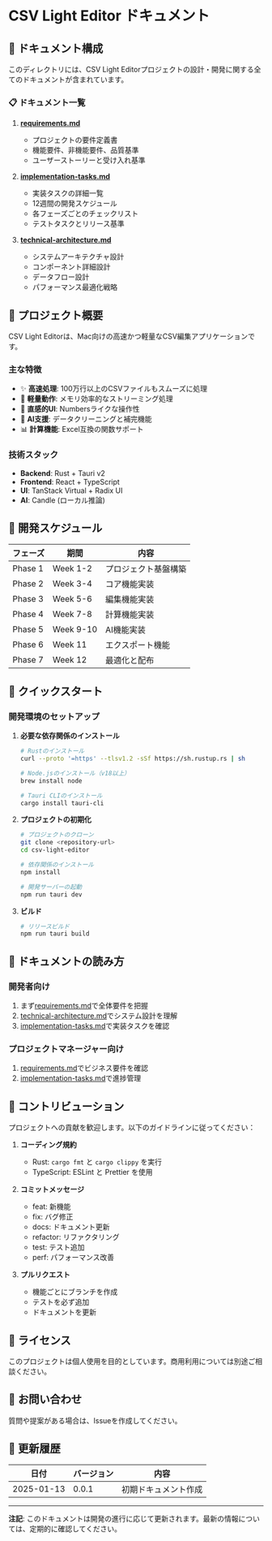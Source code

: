 # CSV Light Editor ドキュメント

## 📁 ドキュメント構成

このディレクトリには、CSV Light Editorプロジェクトの設計・開発に関する全てのドキュメントが含まれています。

### 📋 ドキュメント一覧

1. **[requirements.md](./requirements.md)**
   - プロジェクトの要件定義書
   - 機能要件、非機能要件、品質基準
   - ユーザーストーリーと受け入れ基準

2. **[implementation-tasks.md](./implementation-tasks.md)**
   - 実装タスクの詳細一覧
   - 12週間の開発スケジュール
   - 各フェーズごとのチェックリスト
   - テストタスクとリリース基準

3. **[technical-architecture.md](./technical-architecture.md)**
   - システムアーキテクチャ設計
   - コンポーネント詳細設計
   - データフロー設計
   - パフォーマンス最適化戦略

## 🎯 プロジェクト概要

CSV Light Editorは、Mac向けの高速かつ軽量なCSV編集アプリケーションです。

### 主な特徴
- ✨ **高速処理**: 100万行以上のCSVファイルもスムーズに処理
- 🚀 **軽量動作**: メモリ効率的なストリーミング処理
- 🎨 **直感的UI**: Numbersライクな操作性
- 🤖 **AI支援**: データクリーニングと補完機能
- 📊 **計算機能**: Excel互換の関数サポート

### 技術スタック
- **Backend**: Rust + Tauri v2
- **Frontend**: React + TypeScript
- **UI**: TanStack Virtual + Radix UI
- **AI**: Candle (ローカル推論)

## 📅 開発スケジュール

| フェーズ | 期間 | 内容 |
|---------|------|------|
| Phase 1 | Week 1-2 | プロジェクト基盤構築 |
| Phase 2 | Week 3-4 | コア機能実装 |
| Phase 3 | Week 5-6 | 編集機能実装 |
| Phase 4 | Week 7-8 | 計算機能実装 |
| Phase 5 | Week 9-10 | AI機能実装 |
| Phase 6 | Week 11 | エクスポート機能 |
| Phase 7 | Week 12 | 最適化と配布 |

## 🚀 クイックスタート

### 開発環境のセットアップ

1. **必要な依存関係のインストール**
   ```bash
   # Rustのインストール
   curl --proto '=https' --tlsv1.2 -sSf https://sh.rustup.rs | sh
   
   # Node.jsのインストール（v18以上）
   brew install node
   
   # Tauri CLIのインストール
   cargo install tauri-cli
   ```

2. **プロジェクトの初期化**
   ```bash
   # プロジェクトのクローン
   git clone <repository-url>
   cd csv-light-editor
   
   # 依存関係のインストール
   npm install
   
   # 開発サーバーの起動
   npm run tauri dev
   ```

3. **ビルド**
   ```bash
   # リリースビルド
   npm run tauri build
   ```

## 📖 ドキュメントの読み方

### 開発者向け

1. まず[requirements.md](./requirements.md)で全体要件を把握
2. [technical-architecture.md](./technical-architecture.md)でシステム設計を理解
3. [implementation-tasks.md](./implementation-tasks.md)で実装タスクを確認

### プロジェクトマネージャー向け

1. [requirements.md](./requirements.md)でビジネス要件を確認
2. [implementation-tasks.md](./implementation-tasks.md)で進捗管理

## 🤝 コントリビューション

プロジェクトへの貢献を歓迎します。以下のガイドラインに従ってください：

1. **コーディング規約**
   - Rust: `cargo fmt` と `cargo clippy` を実行
   - TypeScript: ESLint と Prettier を使用

2. **コミットメッセージ**
   - feat: 新機能
   - fix: バグ修正
   - docs: ドキュメント更新
   - refactor: リファクタリング
   - test: テスト追加
   - perf: パフォーマンス改善

3. **プルリクエスト**
   - 機能ごとにブランチを作成
   - テストを必ず追加
   - ドキュメントを更新

## 📝 ライセンス

このプロジェクトは個人使用を目的としています。商用利用については別途ご相談ください。

## 📧 お問い合わせ

質問や提案がある場合は、Issueを作成してください。

## 🔄 更新履歴

| 日付 | バージョン | 内容 |
|------|-----------|------|
| 2025-01-13 | 0.0.1 | 初期ドキュメント作成 |

---

**注記**: このドキュメントは開発の進行に応じて更新されます。最新の情報については、定期的に確認してください。